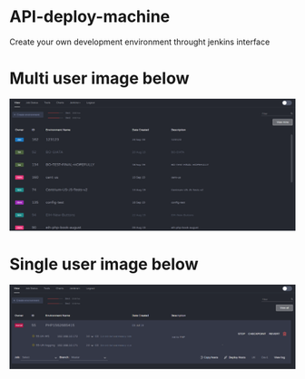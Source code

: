 # API-deploy-machine
 Create your own development environment throught jenkins interface 
 # Multi user image below
![alt text](https://github.com/marcellio4/API-deploy-machine/blob/master/multi_user.PNG)

# Single user image below
![alt text](https://github.com/marcellio4/API-deploy-machine/blob/master/single_user.PNG)
